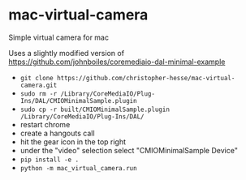 # mac-virtual-camera

Simple virtual camera for mac

Uses a slightly modified version of https://github.com/johnboiles/coremediaio-dal-minimal-example

* `git clone https://github.com/christopher-hesse/mac-virtual-camera.git`
* `sudo rm -r /Library/CoreMediaIO/Plug-Ins/DAL/CMIOMinimalSample.plugin`
* `sudo cp -r built/CMIOMinimalSample.plugin /Library/CoreMediaIO/Plug-Ins/DAL/`
* restart chrome
* create a hangouts call
* hit the gear icon in the top right
* under the "video" selection select "CMIOMinimalSample Device"
* `pip install -e .`
* `python -m mac_virtual_camera.run`